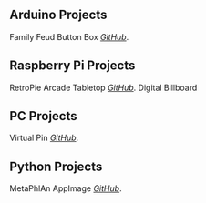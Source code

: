 ## Arduino Projects

Family Feud Button Box *[GitHub](https://erniethetech.github.io/lock_out/)*.

## Raspberry Pi Projects

RetroPie Arcade Tabletop *[GitHub](https://erniethetech.github.io/retro_pi/)*.
Digital Billboard

## PC Projects

Virtual Pin *[GitHub](https://erniethetech.github.io/virtual_pin/)*.

## Python Projects
MetaPhlAn AppImage *[GitHub](https://github.com/Twin-Dragon97/AppImages-Capstone-Project/tree/pyinstaller_working)*.
